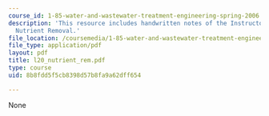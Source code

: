 ```yaml
---
course_id: 1-85-water-and-wastewater-treatment-engineering-spring-2006
description: 'This resource includes handwritten notes of the Instructor on the topic:
  Nutrient Removal.'
file_location: /coursemedia/1-85-water-and-wastewater-treatment-engineering-spring-2006/8b8fdd5f5cb8398d57b8fa9a62dff654_l20_nutrient_rem.pdf
file_type: application/pdf
layout: pdf
title: l20_nutrient_rem.pdf
type: course
uid: 8b8fdd5f5cb8398d57b8fa9a62dff654

---
```

None